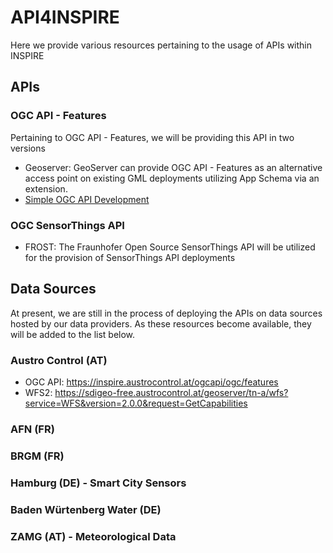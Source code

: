 # API4INSPIRE
Here we provide various resources pertaining to the usage of APIs within INSPIRE 

## APIs

### OGC API - Features
Pertaining to OGC API - Features, we will be providing this API in two versions

* Geoserver: GeoServer can provide OGC API - Features as an alternative access point on existing GML deployments utilizing App Schema via an extension. 
* [Simple OGC API Development](./docs/SimpleOGCAPI_Development.md)

### OGC SensorThings API
* FROST: The Fraunhofer Open Source SensorThings API will be utilized for the provision of SensorThings API deployments

## Data Sources
At present, we are still in the process of deploying the APIs on data sources hosted by our data providers. As these resources become available, they will be added to the list below.

### Austro Control (AT)

* OGC API: https://inspire.austrocontrol.at/ogcapi/ogc/features
* WFS2: https://sdigeo-free.austrocontrol.at/geoserver/tn-a/wfs?service=WFS&version=2.0.0&request=GetCapabilities

### AFN (FR)

### BRGM (FR)

### Hamburg (DE) - Smart City Sensors

### Baden Würtenberg Water (DE)

### ZAMG (AT) - Meteorological Data
